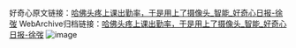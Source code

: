 好奇心原文链接：[哈佛头疼上课出勤率，于是用上了摄像头_智能_好奇心日报-徐弢](https://www.qdaily.com/articles/3486.html)
WebArchive归档链接：[哈佛头疼上课出勤率，于是用上了摄像头_智能_好奇心日报-徐弢](http://web.archive.org/web/20190623152326/https://www.qdaily.com/articles/3486.html)
![image](http://ww3.sinaimg.cn/large/007d5XDply1g3vb5b51q0j30u02if1kx)